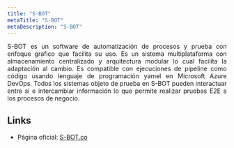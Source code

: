 ```yaml
---
title: "S-BOT"
metaTitle: "S-BOT"
metaDescription: "S-BOT"
---
```


<p style="text-align: justify;"> S-BOT es un software de automatización de procesos y prueba con enfoque grafico que facilita su uso.
Es un sistema multiplataforma con almacenamiento centralizado y arquitectura modular lo cual facilita la adaptación al cambio.
Es compatible con ejecuciones de pipeline como código usando lenguaje de programación yamel en Microsoft Azure DevOps.
Todos los sistemas objeto de prueba en S-BOT pueden interactuar entre si e intercambiar información lo que permite realizar pruebas E2E a los procesos de negocio. </p>

## Links

* Página oficial: [S-BOT.co](https://sbot.co)